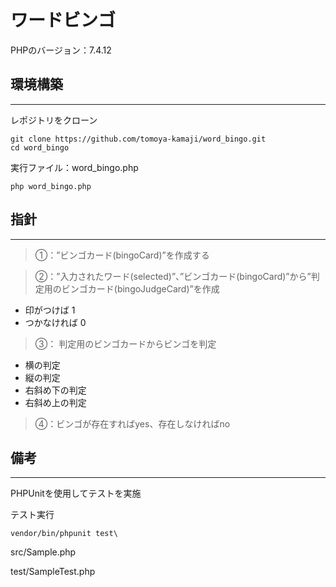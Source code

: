# ワードビンゴ
PHPのバージョン：7.4.12



## 環境構築
---
レポジトリをクローン
```
git clone https://github.com/tomoya-kamaji/word_bingo.git
cd word_bingo
```
実行ファイル：word_bingo.php
```
php word_bingo.php
```

## 指針
---
> ①：”ビンゴカード(bingoCard)”を作成する

> ②：”入力されたワード(selected)”、”ビンゴカード(bingoCard)”から”判定用のビンゴカード(bingoJudgeCard)”を作成
- 印がつけば 1
- つかなければ 0

> ③： 判定用のビンゴカードからビンゴを判定
- 横の判定
- 縦の判定
- 右斜め下の判定
- 右斜め上の判定

> ④：ビンゴが存在すればyes、存在しなければno

## 備考
---
PHPUnitを使用してテストを実施

テスト実行
```
vendor/bin/phpunit test\
```

src/Sample.php

test/SampleTest.php
